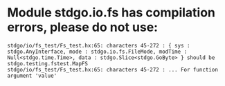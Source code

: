 # Module stdgo.io.fs has compilation errors, please do not use:
```
stdgo/io/fs_test/Fs_test.hx:65: characters 45-272 : { sys : stdgo.AnyInterface, mode : stdgo.io.fs.FileMode, modTime : Null<stdgo.time.Time>, data : stdgo.Slice<stdgo.GoByte> } should be stdgo.testing.fstest.MapFS
stdgo/io/fs_test/Fs_test.hx:65: characters 45-272 : ... For function argument 'value'

```

